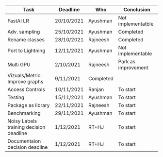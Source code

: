 Task          | Deadline      | Who          | Conclusion
------------- | ------------- | -------------| -------------
FastAI LR     | 20/10/2021    | Ayushman     | Not implementatble
Adv. sampling | 25/10/2021    | Ayushman     | Completed
Rename classes| 28/10/2021    | Rajneesh     | Completed
Port to Lightning | 12/11/2021 | Ayushman | Not implementable
Multi GPU     | 2/10/2021     | Rajneesh     | Park as improvement
Vizuals/Metric: Improve graphs| 9/11/2021    | Completed        
Access Controls | 10/11/2021    | Ranjan     | To start
Testing | 15/11/2021    | Ayushman     | To start
Package as library | 22/11/2021    | Rajneesh     | To start
Benchmarking | 29/11/2021    | Ayushman     | To start
Noisy Labels training decision deadline | 1/12/2021    | RT+HJ     | To start
Documentaion decision deadline | 1/12/2021    | RT+HJ     | To start

